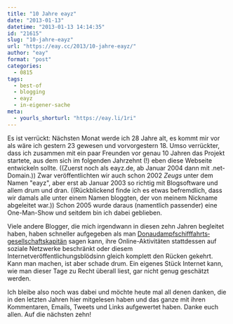 ```yaml
---
title: "10 Jahre eayz"
date: "2013-01-13"
datetime: "2013-01-13 14:14:35"
id: "21615"
slug: "10-jahre-eayz"
url: "https://eay.cc/2013/10-jahre-eayz/"
author: "eay"
format: "post"
categories:
  - 0815
tags:
  - best-of
  - blogging
  - eayz
  - in-eigener-sache
meta:
  - yourls_shorturl: "https://eay.li/1ri"
---
```


Es ist verrückt: Nächsten Monat werde ich 28 Jahre alt, es kommt mir vor als wäre ich gestern 23 gewesen und vorvorgestern 18. Umso verrückter, dass ich zusammen mit ein paar Freunden vor genau 10 Jahren das Projekt startete, aus dem sich im folgenden Jahrzehnt (!) eben diese Webseite entwickeln sollte. ((Zuerst noch als eayz.de, ab Januar 2004 dann mit .net-Domain.)) Zwar veröffentlichten wir auch schon 2002 _Zeugs_ unter dem Namen "eayz", aber erst ab Januar 2003 so richtig mit Blogsoftware und allem drum und dran. ((Rückblickend finde ich es etwas befremdlich, dass wir damals alle unter einem Namen bloggten, der von meinem Nickname abgeleitet war.)) Schon 2005 wurde daraus (namentlich passender) eine One-Man-Show und seitdem bin ich dabei geblieben.

Viele andere Blogger, die mich irgendwann in diesen zehn Jahren begleitet haben, haben schneller aufgegeben als man [Donau­dampfschifffahrts­­gesellschafts­­kapitän](https://de.wikipedia.org/wiki/Donaudampfschiffahrtsgesellschaftskapit%C3%A4n) sagen kann, ihre Online-Aktivitäten stattdessen auf soziale Netzwerke beschränkt oder diesem Internetveröffentlichungsblödsinn gleich komplett den Rücken gekehrt. Kann man machen, ist aber schade drum. Ein eigenes Stück Internet kann, wie man dieser Tage zu Recht überall liest, gar nicht genug geschätzt werden.

Ich bleibe also noch was dabei und möchte heute mal all denen danken, die in den letzten Jahren hier mitgelesen haben und das ganze mit ihren Kommentaren, Emails, Tweets und Links aufgewertet haben. Danke euch allen. Auf die nächsten zehn!
